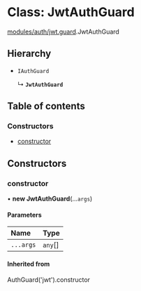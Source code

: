 # Class: JwtAuthGuard

[modules/auth/jwt.guard](../modules/modules_auth_jwt_guard.md).JwtAuthGuard

## Hierarchy

- `IAuthGuard`

  ↳ **`JwtAuthGuard`**

## Table of contents

### Constructors

- [constructor](modules_auth_jwt_guard.JwtAuthGuard.md#constructor)

## Constructors

### constructor

• **new JwtAuthGuard**(...`args`)

#### Parameters

| Name | Type |
| :------ | :------ |
| `...args` | `any`[] |

#### Inherited from

AuthGuard('jwt').constructor
